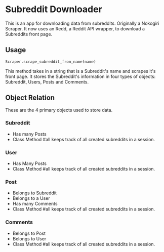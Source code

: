 # Subreddit Downloader

This is an app for downloading data from subreddits. Originally a Nokogiri Scraper. It now uses an Redd, a Reddit API wrapper, to download a Subreddits front page.

## Usage

`Scraper.scrape_subreddit_from_name(name)` 

This method takes in a string that is a Subreddit's name and scrapes it's front page. It stores the Subreddit's information in four types of objects: Subreddit, Users, Posts and Comments.

## Object Relation
These are the 4 primary objects used to store data.

### Subreddit
 * Has many Posts
 * Class Method #all keeps track of all created subreddits in a session.
 
### User
 * Has Many Posts
 * Class Method #all keeps track of all created subreddits in a session.
 
### Post
 * Belongs to Subreddit
 * Belongs to a User
 * Has many Comments
 * Class Method #all keeps track of all created subreddits in a session.
 
### Comments
 * Belongs to Post
 * Belongs to User
 * Class Method #all keeps track of all created subreddits in a session.
